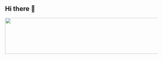 ## Hi there 👋


<a href="https://www.gitanimals.org/en_US?utm_medium=image&utm_source=HoonDongKang&utm_content=line">
  <img
    src="https://render.gitanimals.org/lines/HoonDongKang?pet-id=646494048879889384"
    width="600"
    height="120"
  />
</a>
  
  
<!--
**HoonDongKang/HoonDongKang** is a ✨ _special_ ✨ repository because its `README.md` (this file) appears on your GitHub profile.

Here are some ideas to get you started:

- 🔭 I’m currently working on ...
- 🌱 I’m currently learning ...
- 👯 I’m looking to collaborate on ...
- 🤔 I’m looking for help with ...
- 💬 Ask me about ...
- 📫 How to reach me: ...
- 😄 Pronouns: ...
- ⚡ Fun fact: ...
-->
